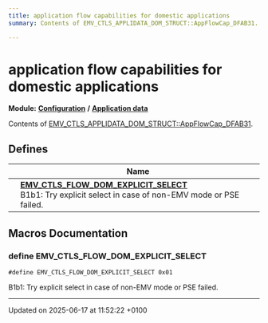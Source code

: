 ```yaml
---
title: application flow capabilities for domestic applications
summary: Contents of EMV_CTLS_APPLIDATA_DOM_STRUCT::AppFlowCap_DFAB31. 

---
```


# application flow capabilities for domestic applications

**Module:** **[Configuration](group___a_d_k___c_o_n_f_i_g_u_r_a_t_i_o_n.md)** **/** **[Application data](group___d_e_f___c_o_n_f___a_p_p_l_i.md)**

Contents of [EMV_CTLS_APPLIDATA_DOM_STRUCT::AppFlowCap_DFAB31](struct_e_m_v___c_t_l_s___a_p_p_l_i_d_a_t_a___d_o_m___s_t_r_u_c_t.md#variable-appflowcap-dfab31). 

## Defines

|                | Name           |
| -------------- | -------------- |
|  | **[EMV_CTLS_FLOW_DOM_EXPLICIT_SELECT](group___d_e_f___f_l_o_w___d_o_m.md#define-emv-ctls-flow-dom-explicit-select)** <br>B1b1: Try explicit select in case of non-EMV mode or PSE failed.  |




## Macros Documentation

### define EMV_CTLS_FLOW_DOM_EXPLICIT_SELECT

```
#define EMV_CTLS_FLOW_DOM_EXPLICIT_SELECT 0x01
```

B1b1: Try explicit select in case of non-EMV mode or PSE failed. 



-------------------------------

Updated on 2025-06-17 at 11:52:22 +0100